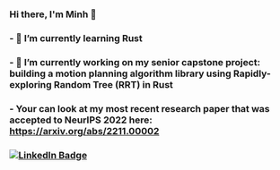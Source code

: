 ### Hi there, I'm Minh 👋

### - 🌱 I’m currently learning Rust
### - 🔭 I’m currently working on my senior capstone project: building a motion planning algorithm library using Rapidly-exploring Random Tree (RRT) in Rust
### - Your can look at my most recent research paper that was accepted to NeurIPS 2022 here: https://arxiv.org/abs/2211.00002
 
### [![LinkedIn Badge](https://img.shields.io/badge/LinkedIn-Profile-informational?style=flat&logo=linkedin&logoColor=white&color=0D76A8)](https://www.linkedin.com/in/braydon-coyer/)
<!--
**minhnguyen-9/minhnguyen-9** is a ✨ _special_ ✨ repository because its `README.md` (this file) appears on your GitHub profile.

Here are some ideas to get you started:

- 🔭 I’m currently working on ...
- 🌱 I’m currently learning ...
- 👯 I’m looking to collaborate on ...
- 🤔 I’m looking for help with ...
- 💬 Ask me about ...
- 📫 How to reach me: ...
- 😄 Pronouns: ...
- ⚡ Fun fact: ...
-->
